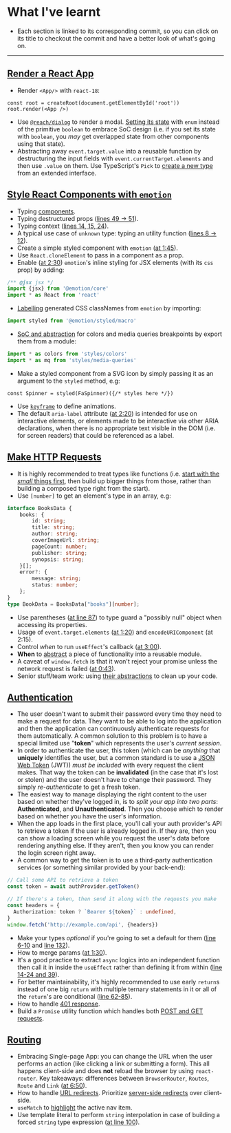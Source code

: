# What I've learnt
- Each section is linked to its corresponding commit, so you can click on its title to checkout the commit and have a better look of what's going on.
----------------

## [Render a React App](https://github.com/HelpMe-Pls/bookshelf/commit/fbb0819ac1a6f1828b0866bdf3a2f007b76c7248)
- Render `<App/>` with `react-18`:
```tsx
const root = createRoot(document.getElementById('root'))
root.render(<App />)
```
- Use [`@reach/dialog`](https://reacttraining.com/reach-ui/dialog) to render a modal. [Setting its state](https://github.com/HelpMe-Pls/bookshelf/blob/fbb0819ac1a6f1828b0866bdf3a2f007b76c7248/src/App.tsx) with `enum` instead of the primitive `boolean` to embrace SoC design (i.e. if you set its state with `boolean`, you *may* get overlapped state from other components using that state).
- Abstracting away `event.target.value` into a reusable function by destructuring the input fields with `event.currentTarget.elements` and then use `.value` on them. Use TypeScript's `Pick` to [create a new type](https://www.typescriptlang.org/docs/handbook/utility-types.html#picktype-keys) from an extended interface.

## [Style React Components with `emotion`](https://github.com/HelpMe-Pls/bookshelf/commit/0f3ac0235383343b749b5fc8b2cb8f8630edc547)
- Typing [components](https://stackoverflow.com/a/58123882).
- Typing destructured props ([lines 49 -> 51](https://github.com/HelpMe-Pls/bookshelf/blob/0f3ac0235383343b749b5fc8b2cb8f8630edc547/src/components/modal.tsx)).
- Typing context ([lines 14, 15, 24](https://github.com/HelpMe-Pls/bookshelf/blob/0f3ac0235383343b749b5fc8b2cb8f8630edc547/src/components/modal.tsx)).
- A typical use case of `unknown` type: typing an utility function ([lines 8 -> 12](https://github.com/HelpMe-Pls/bookshelf/blob/0f3ac0235383343b749b5fc8b2cb8f8630edc547/src/components/modal.tsx)).
- Create a simple styled component with `emotion` ([at 1:45](https://epicreact.dev/modules/build-an-epic-react-app/add-styles-solution-01)).
- Use `React.cloneElement` to pass in a component as a prop.
- Enable ([at 2:30](https://epicreact.dev/modules/build-an-epic-react-app/add-styles-solution-03)) `emotion`'s inline styling for JSX elements (with its `css` prop) by adding:
```typescript
/** @jsx jsx */
import {jsx} from '@emotion/core'
import * as React from 'react'
```  
- [Labelling](https://epicreact.dev/modules/build-an-epic-react-app/add-styles-extra-credit-solution-01) generated CSS classNames from `emotion` by importing:
```js
import styled from '@emotion/styled/macro'
```
- [SoC and abstraction](https://epicreact.dev/modules/build-an-epic-react-app/add-styles-extra-credit-solution-02) for colors and media queries breakpoints by export them from a module:
```js
import * as colors from 'styles/colors'
import * as mq from 'styles/media-queries'
```
- Make a styled component from a SVG icon by simply passing it as an argument to the `styled` method, e.g:
```tsx
const Spinner = styled(FaSpinner)({/* styles here */})
```
- Use [`keyframe`](https://www.geeksforgeeks.org/css-keyframes-rule/) to define animations.
- The default `aria-label` attribute ([at 2:20](https://epicreact.dev/modules/build-an-epic-react-app/add-styles-extra-credit-solution-03)) is intended for use on interactive elements, or elements made to be interactive via other ARIA declarations, when there is no appropriate text visible in the DOM (i.e. for screen readers) that could be referenced as a label.

## [Make HTTP Requests](https://github.com/HelpMe-Pls/bookshelf/commit/ba65f455fd5b801a804722c090dc29cd344aca3d)
- It is highly recommended to treat types like functions (i.e. [start with the *small* things first](https://github.com/HelpMe-Pls/bookshelf/blob/ba65f455fd5b801a804722c090dc29cd344aca3d/src/types.d.ts), then build up bigger things from those, rather than building a composed type right from the start).
- Use `[number]` to get an element's type in an array, e.g:
```ts
interface BooksData {
    books: {
        id: string;
        title: string;
        author: string;
        coverImageUrl: string;
        pageCount: number;
        publisher: string;
        synopsis: string;
    }[];
    error?: {
        message: string;
        status: number;
    };
}
type BookData = BooksData["books"][number];
```
- Use parentheses ([at line 87](https://github.com/HelpMe-Pls/bookshelf/blob/ba65f455fd5b801a804722c090dc29cd344aca3d/src/discover.tsx)) to type guard a "possibly null" object when accessing its properties.
- Usage of `event.target.elements` ([at 1:20](https://epicreact.dev/modules/build-an-epic-react-app/make-http-requests-solution-01)) and `encodeURIComponent` (at 2:15).
- Control *when* to run `useEffect`'s callback ([at 3:00](https://epicreact.dev/modules/build-an-epic-react-app/make-http-requests-solution-01)).
- **When** to [abstract](https://epicreact.dev/modules/build-an-epic-react-app/make-http-requests-solution-02) a piece of functionality into a reusable module.
- A caveat of `window.fetch` is that it won't reject your promise unless the network request is failed ([at 0:43](https://epicreact.dev/modules/build-an-epic-react-app/make-http-requests-extra-credit-solution-01)).
- Senior stuff/team work: using [their abstractions](https://epicreact.dev/modules/build-an-epic-react-app/make-http-requests-extra-credit-solution-02) to clean up your code.

## [Authentication](https://github.com/HelpMe-Pls/bookshelf/commit/1347cc0ff81398c2ee5c775e2252fa7edba081dc)
- The user doesn't want to submit their password every time they need to
make a request for data. They want to be able to log into the application and
then the application can continuously authenticate requests for them automatically. A common solution to this problem is to have a special limited use "**token**" which represents the user's *current session*. 
- In order to authenticate the user, this token (which can be *anything* that **uniquely** identifies the user, but a common standard is to use a [JSON Web Token](https://jwt.io) (JWT)) *must be included* with every request the client makes. That way the token can be **invalidated** (in the case that it's lost or stolen) and the user doesn't have to change their password. They simply *re-authenticate* to get a fresh token.
- The easiest way to manage displaying the right content to the user based on
whether they've logged in, is to *split your app into two parts*: **Authenticated**,
and **Unauthenticated**. Then you choose which to render based on whether you have
the user's information.
- When the app loads in the first place, you'll call your auth provider's API
to retrieve a token if the user is already logged in. If they are, then you can
show a loading screen while you request the user's data before rendering
anything else. If they aren't, then you know you can render the login screen
right away. 
- A common way to get the token is to use a third-party authentication services (or something similar provided by your back-end):
```ts
// Call some API to retrieve a token
const token = await authProvider.getToken()

// If there's a token, then send it along with the requests you make
const headers = {
  Authorization: token ? `Bearer ${token}` : undefined,
}
window.fetch('http://example.com/api', {headers})
```
- Make your types *optional* if you're going to set a default for them ([line 6-10](https://github.com/HelpMe-Pls/bookshelf/blob/1347cc0ff81398c2ee5c775e2252fa7edba081dc/src/utils/api-client.ts) and [line 132](https://github.com/HelpMe-Pls/bookshelf/blob/1347cc0ff81398c2ee5c775e2252fa7edba081dc/src/components/lib.tsx)).
- How to merge params ([at 1:30](https://epicreact.dev/modules/build-an-epic-react-app/authentication-extra-credit-solution-01)).
- It's a good practice to extract `async` logics into an independent function then call it in inside the `useEffect` rather than defining it from within ([line 14-24 and 39](https://github.com/HelpMe-Pls/bookshelf/blob/1347cc0ff81398c2ee5c775e2252fa7edba081dc/src/App.tsx)).
- For better maintainability, it's highly recommended to use early `return`s instead of one big `return` with multiple ternary statements in it or all of the `return`'s are conditional ([line 62-85](https://github.com/HelpMe-Pls/bookshelf/blob/1347cc0ff81398c2ee5c775e2252fa7edba081dc/src/App.tsx)).
- How to handle [401 response](https://epicreact.dev/modules/build-an-epic-react-app/authentication-extra-credit-solution-03).
- Build a `Promise` utility function which handles both [POST and GET requests](https://epicreact.dev/modules/build-an-epic-react-app/authentication-extra-credit-solution-04).

## [Routing]()
- Embracing Single-page App: you can change the URL when the user performs an action (like clicking a link or submitting a form). This all happens client-side and does **not** reload the browser by using `react-router`. Key takeaways: differences between `BrowserRouter`, `Routes`, `Route` and `Link` ([at 6:50](https://epicreact.dev/modules/build-an-epic-react-app/routing-solution)). 
- How to handle [URL redirects](https://epicreact.dev/modules/build-an-epic-react-app/routing-extra-credit-solution-01). Prioritize [server-side redirects](https://kentcdodds.com/blog/stop-using-client-side-route-redirects) over client-side.
- `useMatch` to [highlight](https://epicreact.dev/modules/build-an-epic-react-app/routing-extra-credit-solution-02) the active nav item.
- Use template literal to perform `string` interpolation in case of building a forced `string` type expression ([at line 100]()).  